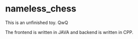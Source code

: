 # nameless_chess

This is an unfinished toy. QwQ  

The frontend is written in JAVA and backend is written in CPP.  
